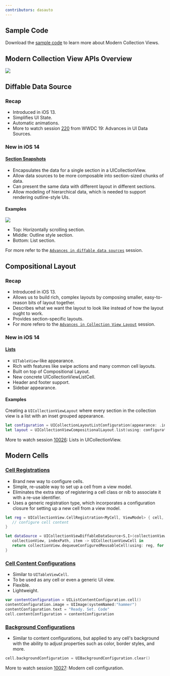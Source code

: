 ```yaml
---
contributors: dasauto
---
```

## Sample Code
Download the [sample code](https://developer.apple.com/documentation/uikit/views_and_controls/collection_views/implementing_modern_collection_views) to learn more about Modern Collection Views.

## Modern Collection View APIs Overview
![][modern_collection_view_apis]

## Diffable Data Source
### Recap

* Introduced in iOS 13.
* Simplifies UI State.
* Automatic animations.
* More to watch session [220](https://developer.apple.com/videos/play/wwdc2019/220) from WWDC 19: Advances in UI Data Sources.

### New in iOS 14
#### [Section Snapshots](https://developer.apple.com/documentation/uikit/nsdiffabledatasourcesectionsnapshot)
* Encapsulates the data for a single section in a UICollectionView.
* Allow data sources to be more composable into section-sized chunks of data.
* Can present the same data with different layout in different sections.
* Allow modeling of hierarchical data, which is needed to support rendering outline-style UIs.

#### Examples
![][section_snapshots]

* Top: Horizontally scrolling section.
* Middle: Outline style section.
* Bottom: List section.

For more refer to the [`Advances in diffable data sources`][wwdc2010045] session.

## Compositional Layout
### Recap
* Introduced in iOS 13.
* Allows us to build rich, complex layouts by composing smaller, easy-to-reason bits of layout together.
* Describes what we want the layout to look like instead of how the layout ought to work.
* Provides section-specific layouts.
* For more refero to the [`Advances in Collection View Layout`][wwdc19215] session.

### New in iOS 14
#### [Lists](https://developer.apple.com/documentation/uikit/uicollectionviewcompositionallayout)
* `UITableView`-like appearance.
* Rich with features like swipe actions and many common cell layouts.
* Built on top of Compositional Layout.
* New concrete UICollectionViewListCell.
* Header and footer support.
* Sidebar appearance.

#### Examples
Creating a `UICollectionViewLayout` where every section in the collection view is a list with an inset grouped appearance.

```swift
let configuration = UICollectionLayoutListConfiguration(appearance: .insetGrouped)
let layout = UICollectionViewCompositionalLayout.list(using: configuration)
```

More to watch session [10026](https://developer.apple.com/wwdc20/10026): Lists in UICollectionView.

## Modern Cells
### [Cell Registrations](https://developer.apple.com/documentation/uikit/uicollectionview/cellregistration)
* Brand new way to configure cells.
* Simple, re-usable way to set up a cell from a view model.
* Eliminates the extra step of registering a cell class or nib to associate it with a re-use identifier.
* Uses a generic registration type, which incorporates a configuration closure for setting up a new cell from a view model.

```swift
let reg = UICollectionView.CellRegistration<MyCell, ViewModel> { cell, indexPath, model in
   // configure cell content 
}

let dataSource = UICollectionViewDiffableDataSource<S,I>(collectionView: collectionView) {
   collectionView, indexPath, item -> UICollectionViewCell in
   return collectionView.dequeueConfiguredReusableCell(using: reg, for: indexPath, item: item)
}
```

### [Cell Content Configurations](https://developer.apple.com/documentation/uikit/uilistcontentconfiguration)
* Similar to `UITableViewCell`.
* To be used as any cell or even a generic UI view.
* Flexible.
* Lightweight.

```swift
var contentConfiguration = UIListContentConfiguration.cell()
contentConfiguration.image = UIImage(systemNamed:"hammer")
contentConfiguration.text = "Ready. Set. Code"
cell.contentConfiguration = contentConfiguration
```

### [Background Configurations](https://developer.apple.com/documentation/uikit/uibackgroundconfiguration)
* Similar to content configurations, but applied to any cell's background with the ability to adjust properties such as color, border styles, and more.

```swift
cell.backgroundConfiguration = UIBackgroundConfiguration.clear()
```

More to watch session [10027](https://developer.apple.com/wwdc20/10027): Modern cell configuration.

[wwdc19215]: ../../wwdc19/215
[wwdc2010045]: ../10045
[modern_collection_view_apis]: ../../../images/notes/wwdc20/10097/modern_collection_view_apis.png
[section_snapshots]: ../../../images/notes/wwdc20/10097/section_snapshots.png
